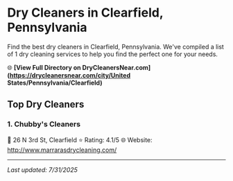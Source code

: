 # Dry Cleaners in Clearfield, Pennsylvania

Find the best dry cleaners in Clearfield, Pennsylvania. We've compiled a list of 1 dry cleaning services to help you find the perfect one for your needs.

🌐 **[View Full Directory on DryCleanersNear.com](https://drycleanersnear.com/city/United States/Pennsylvania/Clearfield)**

## Top Dry Cleaners

### 1. Chubby's Cleaners
📍 26 N 3rd St, Clearfield
⭐ Rating: 4.1/5
🌐 Website: http://www.marrarasdrycleaning.com/


---

*Last updated: 7/31/2025*
